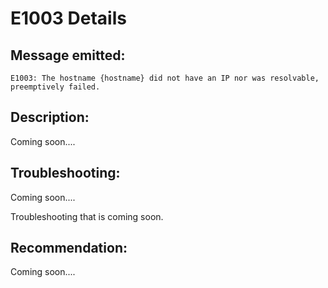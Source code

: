 # E1003 Details

## Message emitted:

`E1003: The hostname {hostname} did not have an IP nor was resolvable, preemptively failed.`

## Description:

Coming soon....

## Troubleshooting:

Coming soon....

Troubleshooting that is coming soon.

## Recommendation:

Coming soon....